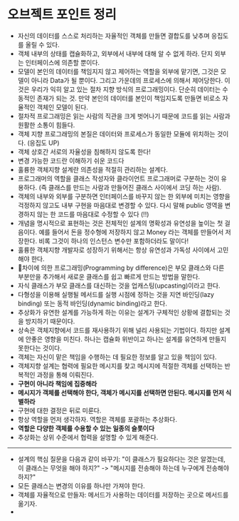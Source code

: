 # 오브젝트 포인트 정리
- 자신의 데이터를 스스로 처리하는 자율적인 객체를 만들면 결합도를 낮추며 응집도를 올릴 수 있다.
- 객체 내부의 상태를 캡슐화하고, 외부에서 내부에 대해 알 수 없게 하라. 단지 외부는 인터페이스에 의존할 뿐이다.
- 모델이 본인의 데이터를 책임지지 않고 제어하는 역할을 외부에 맡기면, 그것은 모델이 아니라 Data가 될 뿐이다. 그리고 가운데의 프로세스에 의해서 제어당한다. 이것은 우리가 익히 알고 있는 절차 지향 방식의 프로그래밍이다. 단순히 데이터는 수동적인 존재가 되는 것. 만약 본인의 데이터를 본인이 책임지도록 만들면 비로소 자율적인 객체인 모델이 된다.
- 절차적 프로그래밍은 읽는 사람의 직관을 크게 벗어나기 때문에 코드를 읽는 사람과 원활한 소통이 힘들다.
- 객체 지향 프로그래밍의 본질은 데이터와 프로세스가 동일한 모듈에 위치하는 것이다. (응집도 UP)
- 객체 상호간 서로의 자율성을 침해하지 않도록 한다!
- 변경 가능한 코드란 이해하기 쉬운 코드다
- 훌륭한 객체지향 설계란 의존성을 적절히 관리하는 설계다.
- 프로그래머의 역할을 클래스 작성자와 클라이언트 프로그래머로 구분하는 것이 유용하다. (즉 클래스를 만드는 사람과 만들어진 클래스 사이에서 코딩 하는 사람).
- 객체의 내부와 외부를 구분하면 인터페이스를 바꾸지 않는 한 외부에 미치는 영향을 걱정하지 않고도 내부 구현을 마음대로 변경할 수 있다. 다시 말해 public 영역을 변경하지 않는 한 코드를 마음대로 수정할 수 있다 (!!)
- 개념을 명시적으로 표현하는 것은 전체적인 설계의 명확성과 유연성을 높이는 첫 걸음이다. 예를 들어서 돈을 정수형에 저장하지 않고 Money 라는 객체를 만들어서 저장한다. 비록 그것이 하나의 인스턴스 변수만 포함하더라도 말이다!
- 훌륭한 객체지향 개발자로 성장하기 위해서는 항상 유연성과 가독성 사이에서 고민해야 한다.
- 차이에 의한 프로그래밍(Programming by difference)은 부모 클래스와 다른 부분만을 추가해서 새로운 클래스를 쉽고 빠르게 만드는 방법을 말한다.
- 자식 클래스가 부모 클래스를 대신하는 것을 업캐스팅(upcasting)이라고 한다.
- 다형성을 이용해 실행될 메서드를 실행 시점에 정하는 것을 지연 바인딩(lazy binding) 또는 동적 바인딩(dynamic binding)라고 한다.
- 추상화가 유연한 설계를 가능하게 하는 이유는 설계가 구체적인 상황에 결합되는 것을 방지하기 때문이다.
- 상속은 객체지향에서 코드를 재사용하기 위해 널리 사용되는 기법이다. 하지만 설계에 안좋은 영향을 미친다. 하나는 캡슐화 위반이고 하나는 설계를 유연하게 만들지 못한다는 것이다.
- 객체는 자신이 맡은 책임을 수행하는 데 필요한 정보를 알고 있을 책임이 있다.
- 객체지향 설계는 협력에 필요한 메시지를 찾고 메시지에 적절한 객체를 선택하는 반복적인 과정을 통해 이뤄진다.
- **구현이 아니라 책임에 집중해라**
- **메시지가 객체를 선택해야 한다, 객체가 메시지를 선택하면 안된다. 메시지를 먼저 식별하라**
- 구현에 대한 결정은 뒤로 미룬다.
- 항상 역할을 먼저 생각하자. 역할은 객체를 포괄하는 추상화다.
- **역할은 다양한 객체를 수용할 수 있는 일종의 슬롯이다**
- 추상화는 상위 수준에서 협력을 설명할 수 있게 해준다.


- - -


- 설계의 핵심 질문을 다음과 같이 바꾸기: "이 클래스가 필요하다는 것은 알겠는데, 이 클래스는 무엇을 해야 하지?" -> "메시지를 전송해야 하는데 누구에게 전송해야 하지?"
- 모든 클래스는 변경의 이유를 하나만 가져야 한다.
- 객체를 자율적으로 만들자: 메서드가 사용하는 데이터를 저장하는 곳으로 메서드를 옮기자.
- 